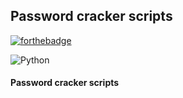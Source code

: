 ## Password cracker scripts
[![forthebadge](https://forthebadge.com/images/badges/made-with-python.svg)](https://forthebadge.com)

![Python](https://img.shields.io/badge/python-3670A0?style=for-the-badge&logo=python&logoColor=ffdd54)
#### Password cracker scripts
